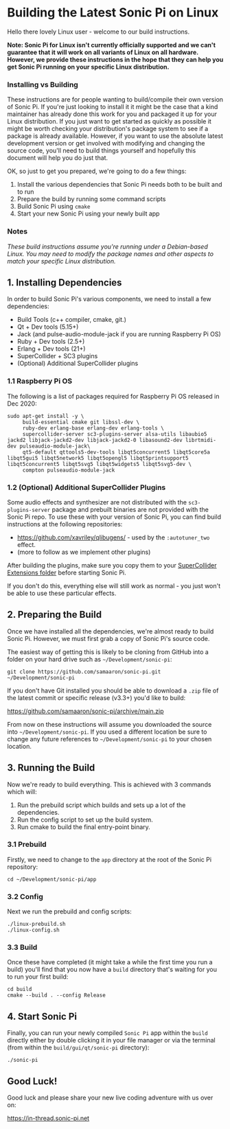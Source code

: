 # Building the Latest Sonic Pi on Linux

Hello there lovely Linux user - welcome to our build instructions.

**Note: Sonic Pi for Linux isn't currently officially supported and we
  can't guarantee that it will work on all variants of Linux on all
  hardware. However, we provide these instructions in the hope that they
  can help you get Sonic Pi running on your specific Linux
  distribution.**


### Installing vs Building

These instructions are for people wanting to build/compile their own
version of Sonic Pi. If you're just looking to install it it might be
the case that a kind maintainer has already done this work for you and
packaged it up for your Linux distribution. If you just want to get
started as quickly as possible it might be worth checking your
distribution's package system to see if a package is already
available. However, if you want to use the absolute latest development
version or get involved with modifying and changing the source code,
you'll need to build things yourself and hopefully this document will
help you do just that.

OK, so just to get you prepared, we're going to do a few things:
 
1. Install the various dependencies that Sonic Pi needs both to be built
and to run
2. Prepare the build by running some command scripts
3. Build Sonic Pi using `cmake`
4. Start your new Sonic Pi using your newly built app

### Notes

_These build instructions assume you're running under a Debian-based Linux. You may need to modify the package names and other aspects to match your specific Linux distribution._

## 1. Installing Dependencies

In order to build Sonic Pi's various components, we need to install a
few dependencies:

* Build Tools (c++ compiler, cmake, git.)
* Qt + Dev tools (5.15+)
* Jack (and pulse-audio-module-jack if you are running Raspberry Pi OS)
* Ruby + Dev tools (2.5+)
* Erlang + Dev tools (21+)
* SuperCollider + SC3 plugins
* (Optional) Additional SuperCollider plugins


### 1.1 Raspberry Pi OS

The following is a list of packages required for Raspberry Pi OS released in Dec 2020:

```  
sudo apt-get install -y \
     build-essential cmake git libssl-dev \
     ruby-dev erlang-base erlang-dev erlang-tools \
     supercollider-server sc3-plugins-server alsa-utils libaubio5  jackd2 libjack-jackd2-dev libjack-jackd2-0 libasound2-dev librtmidi-dev pulseaudio-module-jack\
     qt5-default qttools5-dev-tools libqt5concurrent5 libqt5core5a libqt5gui5 libqt5network5 libqt5opengl5 libqt5printsupport5 libqt5concurrent5 libqt5svg5 libqt5widgets5 libqt5svg5-dev \
     compton pulseaudio-module-jack
```     

### 1.2 (Optional) Additional SuperCollider Plugins

Some audio effects and synthesizer are not distributed with the `sc3-plugins-server` package and prebuilt binaries are not provided with the Sonic Pi repo. To use these with your version of Sonic Pi, you can find build instructions at the following repositories:

* https://github.com/xavriley/qlibugens/ - used by the `:autotuner_two` effect.
* (more to follow as we implement other plugins)

After building the plugins, make sure you copy them to your [SuperCollider Extensions folder](https://doc.sccode.org/Guides/UsingExtensions.html) before starting Sonic Pi.

If you don't do this, everything else will still work as normal - you just won't be able to use these particular effects.

## 2. Preparing the Build

Once we have installed all the dependencies, we're almost ready to build
Sonic Pi. However, we must first grab a copy of Sonic Pi's source code.

The easiest way of getting this is likely to be cloning from GitHub
into a folder on your hard drive such as `~/Development/sonic-pi`:

```
git clone https://github.com/samaaron/sonic-pi.git ~/Development/sonic-pi
``` 

If you don't have Git installed you should be able to download a `.zip`
file of the latest commit or specific release (v3.3+) you'd like to
build:

https://github.com/samaaron/sonic-pi/archive/main.zip

From now on these instructions will assume you downloaded the source 
into `~/Development/sonic-pi`. If you used a different location be sure to
change any future references to `~/Development/sonic-pi` to your chosen location.


## 3. Running the Build

Now we're ready to build everything. This is achieved with 3 commands
which will:

1. Run the prebuild script which builds and sets up a lot of the
   dependencies.
2. Run the config script to set up the build system.
3. Run cmake to build the final entry-point binary.


### 3.1 Prebuild

Firstly, we need to change to the `app` directory at the root of the Sonic Pi repository:

```
cd ~/Development/sonic-pi/app
```

### 3.2 Config

Next we run the prebuild and config scripts:

```
./linux-prebuild.sh
./linux-config.sh
```

### 3.3 Build

Once these have completed (it might take a while the first time you run
a build) you'll find that you now have a `build` directory that's
waiting for you to run your first build:

```
cd build
cmake --build . --config Release
```

## 4. Start Sonic Pi

Finally, you can run your newly compiled `Sonic Pi` app within the `build`
directly either by double clicking it in your file manager or via the terminal
(from within the `build/gui/qt/sonic-pi` directory):

```
./sonic-pi

```

## Good Luck!

Good luck and please share your new live coding adventure with us over on:

https://in-thread.sonic-pi.net

